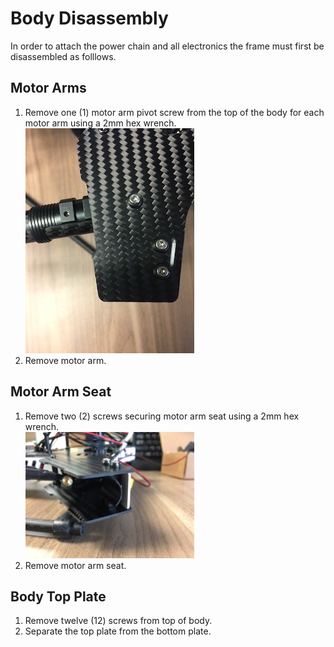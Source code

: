 Body Disassembly
==

In order to attach the power chain and all electronics the frame must first be disassembled as folllows.

Motor Arms
--

1. Remove one (1) motor arm pivot screw from the top of the body for each motor arm using a 2mm hex wrench.\
  ![Motor Arm Screws](../images/motor_arm_screws.jpg)
2. Remove motor arm.

Motor Arm Seat
--
1. Remove two (2) screws securing motor arm seat using a 2mm hex wrench.\
![Motor Arm Seat](../images/motor_arm_seat.jpg)
1. Remove motor arm seat.

Body Top Plate
--
1. Remove twelve (12) screws from top of body.
1. Separate the top plate from the bottom plate.
